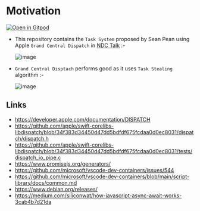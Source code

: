 # Motivation

<a href="https://gitpod.io/#https://github.com/wahabshah/grand-central-dispatch-cpp" rel="nofollow noopener noreferrer" target="_blank" class="after:hidden"><img src="https://gitpod.io/button/open-in-gitpod.svg" alt="Open in Gitpod"></a>
 
* This repository contains the `Task System` proposed by Sean Pean using Apple `Grand Central Dispatch` in [NDC Talk](https://youtu.be/zULU6Hhp42w?t=2420) :-
  
  ![image](https://user-images.githubusercontent.com/8818025/163668770-c22557d2-93bc-4b6b-ae59-4b5f328a5c5c.png)
* `Grand Central Disptach` performs good as it uses `Task Stealing` algorithm :-

  ![image](https://user-images.githubusercontent.com/8818025/163668888-61479716-4d98-4801-a5df-5d7e847370f0.png)

## Links

* https://developer.apple.com/documentation/DISPATCH
* https://github.com/apple/swift-corelibs-libdispatch/blob/34f383d34450d47dd5bdfdf675fcdaa0d0ec8031/dispatch/dispatch.h
* https://github.com/apple/swift-corelibs-libdispatch/blob/34f383d34450d47dd5bdfdf675fcdaa0d0ec8031/tests/dispatch_io_pipe.c
* https://www.promisejs.org/generators/
* https://github.com/microsoft/vscode-dev-containers/issues/544
* https://github.com/microsoft/vscode-dev-containers/blob/main/script-library/docs/common.md
* https://www.debian.org/releases/
* https://medium.com/siliconwat/how-javascript-async-await-works-3cab4b7d21da
